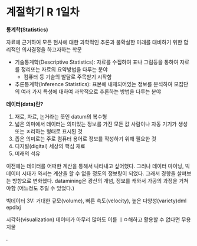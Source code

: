 <h1>계절학기 R 1일차</h1>

**통계학(Statistics)**

자료에 근거하여 모든 현사에 대한 과학적인 추론과 불확실한 미래를 대비하기 위한 합리적인 의사결정을 하고자하는 학문

* 기술통계학(Descriptive Statistics): 자료를 수집하여 표나 그림등을 통하여 자료를 정리또는 자료의 요약방법을 다루는 분야
    * 컴퓨터 등 기술의 발달로 주목받기 시작함
* 추론통계학(Inference Statistics): 표본에 내재되어있는 정보를 분석하여 모집단의 여러 가지 특성에 대하여 과학적으로 추론하는 방법을 다루는 분야


**데이터(data)란?**

1. 재료, 자료, 논거라는 뜻인 datum의 복수형
2. 넓은 의미에서 데이터는 의미있는 정보를 가진 모든 값
    사람이나 자동 기기가 생성 또는 ㅊ리하는 형태로 표시된 것
3. 좁은 의미로는 주로 컴퓨터 용어로 정보를 작성하기 위해 필요한 것
4. 디지털(digital) 세상의 핵심 재료
5. 미래의 석유

이전에는 데이터를 어떠한 계산을 통해서 나타내고 싶어했다.
그러나 데이터 마이닝, 빅데이터 시대가 와서는 계산을 할 수 없을 정도의 정보량이 되었다.
그래서 경향을 살펴보는 방향으로 변화했다.
datamining은 광산의 개념, 정보를 캐와서 가공의 과정을 거쳐야함 (어느정도 추릴 수 있었다.)


빅데이터
3V: 거대한 규모(volume), 빠른 속도(velocity), 높은 다양성(variety)dml epdlxj

시각화(visualization)
데이터가 아무리 많아도 이를 ㅣㅇ해하고 활용할 수 없다면 무용지물

.
